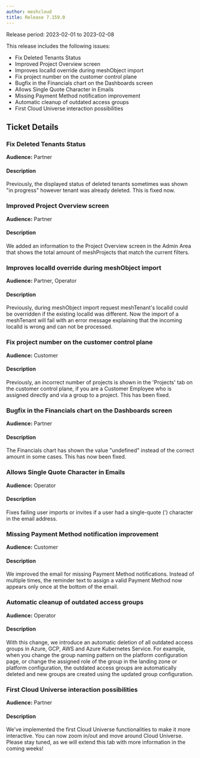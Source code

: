 ```yaml
---
author: meshcloud
title: Release 7.159.0
---
```


Release period: 2023-02-01 to 2023-02-08

This release includes the following issues:
* Fix Deleted Tenants Status
* Improved Project Overview screen
* Improves localId override during meshObject import
* Fix project number on the customer control plane
* Bugfix in the Financials chart on the Dashboards screen
* Allows Single Quote Character in Emails
* Missing Payment Method notification improvement
* Automatic cleanup of outdated access groups
* First Cloud Universe interaction possibilities
<!--truncate-->

## Ticket Details
### Fix Deleted Tenants Status
**Audience:** Partner


#### Description
Previously, the displayed status of deleted tenants sometimes was shown "in progress" however tenant was already deleted. This is fixed now.

### Improved Project Overview screen
**Audience:** Partner


#### Description
We added an information to the Project Overview screen
in the Admin Area that shows the total amount of meshProjects
that match the current filters.

### Improves localId override during meshObject import
**Audience:** Partner, Operator


#### Description
Previously, during meshObject import request meshTenant's localId could be overridden if the existing localId was 
different. Now the import of a meshTenant will fail with an error message explaining that the incoming localId is 
wrong and can not be processed.

### Fix project number on the customer control plane
**Audience:** Customer


#### Description
Previously, an incorrect number of projects is shown in the 'Projects' tab on the customer control plane, if you are a Customer Employee who is assigned directly and via a group to a project. This has been fixed.

### Bugfix in the Financials chart on the Dashboards screen
**Audience:** Partner


#### Description
The Financials chart has shown the value "undefined" instead of the correct
amount in some cases. This has now been fixed.

### Allows Single Quote Character in Emails
**Audience:** Operator


#### Description
Fixes failing user imports or invites if a user had a 
single-quote (') character in the email address.

### Missing Payment Method notification improvement
**Audience:** Customer


#### Description
We improved the email for missing Payment Method notifications.
Instead of multiple times, the reminder text to assign a valid 
Payment Method now appears only once at the bottom of the email.

### Automatic cleanup of outdated access groups
**Audience:** Operator


#### Description
With this change, we introduce an automatic deletion of all outdated access groups in Azure, GCP, AWS and Azure Kubernetes Service. 
For example, when you change the group naming pattern on the platform configuration page, or change 
the assigned role of the group in the landing zone or platform configuration, the outdated access groups are 
automatically deleted and new groups are created using the updated group configuration.

### First Cloud Universe interaction possibilities
**Audience:** Partner


#### Description
We've implemented the first Cloud Universe functionalities to make it more interactive. 
You can now zoom in/out and move around Cloud Universe. Please stay tuned, as we will 
extend this tab with more information in the coming weeks!

